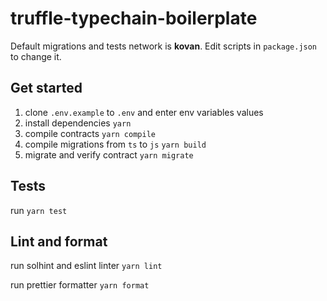# truffle-typechain-boilerplate

Default migrations and tests network is **kovan**. Edit scripts in `package.json` to change it.

## Get started
1. clone `.env.example` to `.env` and enter env variables values
2. install dependencies `yarn`
3. compile contracts `yarn compile`
4. compile migrations from `ts` to `js` `yarn build`
5. migrate and verify contract `yarn migrate`

## Tests 
run `yarn test`

## Lint and format
run solhint and eslint linter `yarn lint`

run prettier formatter `yarn format`
